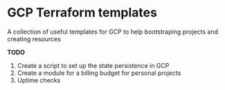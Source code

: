 # GCP Terraform templates

A collection of useful templates for GCP to help bootstraping projects and creating resources

**TODO**
1. Create a script to set up the state persistence in GCP
2. Create a module for a billing budget for personal projects
3. Uptime checks
